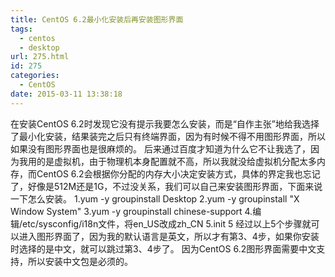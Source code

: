 ```yaml
---
title: CentOS 6.2最小化安装后再安装图形界面
tags:
  - centos
  - desktop
url: 275.html
id: 275
categories:
  - CentOS
date: 2015-03-11 13:38:18
---
```


在安装CentOS 6.2时发现它没有提示我要怎么安装，而是“自作主张”地给我选择了最小化安装，结果装完之后只有终端界面，因为有时候不得不用图形界面，所以如果没有图形界面也是很麻烦的。 后来通过百度才知道为什么它不让我选了，因为我用的是虚拟机，由于物理机本身配置就不高，所以我就没给虚拟机分配太多内存，而CentOS 6.2会根据你分配的内存大小决定安装方式，具体的界定我也忘记了，好像是512M还是1G，不过没关系，我们可以自己来安装图形界面，下面来说一下怎么安装。 1.yum -y groupinstall Desktop 2.yum -y groupinstall "X Window System" 3.yum -y groupinstall chinese-support 4.编辑/etc/sysconfig/i18n文件，将en\_US改成zh\_CN 5.init 5 经过以上5个步骤就可以进入图形界面了，因为我的默认语言是英文，所以才有第3、4步，如果你安装时选择的是中文，就可以跳过第3、4步了。 因为CentOS 6.2图形界面需要中文支持，所以安装中文包是必须的。